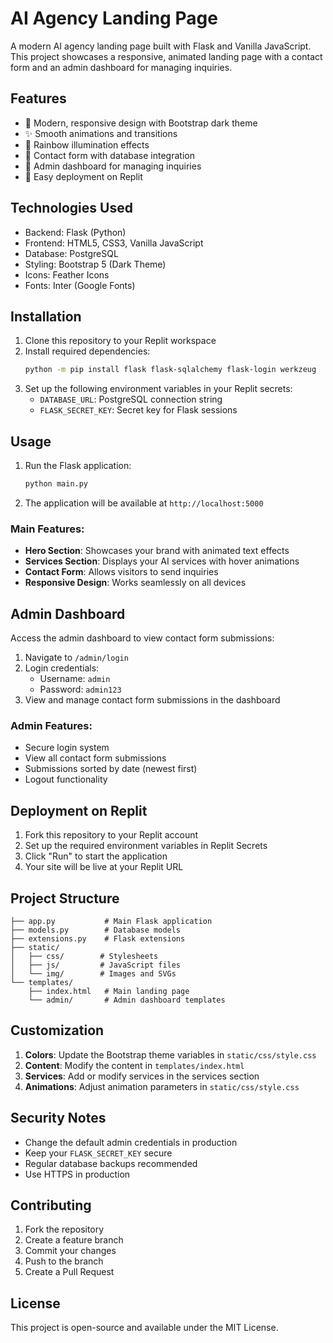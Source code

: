 # AI Agency Landing Page

A modern AI agency landing page built with Flask and Vanilla JavaScript. This project showcases a responsive, animated landing page with a contact form and an admin dashboard for managing inquiries.

## Features

- 🎨 Modern, responsive design with Bootstrap dark theme
- ✨ Smooth animations and transitions
- 🌈 Rainbow illumination effects
- 📝 Contact form with database integration
- 🔐 Admin dashboard for managing inquiries
- 🚀 Easy deployment on Replit

## Technologies Used

- Backend: Flask (Python)
- Frontend: HTML5, CSS3, Vanilla JavaScript
- Database: PostgreSQL
- Styling: Bootstrap 5 (Dark Theme)
- Icons: Feather Icons
- Fonts: Inter (Google Fonts)

## Installation

1. Clone this repository to your Replit workspace
2. Install required dependencies:
   ```bash
   python -m pip install flask flask-sqlalchemy flask-login werkzeug
   ```
3. Set up the following environment variables in your Replit secrets:
   - `DATABASE_URL`: PostgreSQL connection string
   - `FLASK_SECRET_KEY`: Secret key for Flask sessions

## Usage

1. Run the Flask application:
   ```bash
   python main.py
   ```
2. The application will be available at `http://localhost:5000`

### Main Features:
- **Hero Section**: Showcases your brand with animated text effects
- **Services Section**: Displays your AI services with hover animations
- **Contact Form**: Allows visitors to send inquiries
- **Responsive Design**: Works seamlessly on all devices

## Admin Dashboard

Access the admin dashboard to view contact form submissions:

1. Navigate to `/admin/login`
2. Login credentials:
   - Username: `admin`
   - Password: `admin123`
3. View and manage contact form submissions in the dashboard

### Admin Features:
- Secure login system
- View all contact form submissions
- Submissions sorted by date (newest first)
- Logout functionality

## Deployment on Replit

1. Fork this repository to your Replit account
2. Set up the required environment variables in Replit Secrets
3. Click "Run" to start the application
4. Your site will be live at your Replit URL

## Project Structure

```
├── app.py           # Main Flask application
├── models.py        # Database models
├── extensions.py    # Flask extensions
├── static/
│   ├── css/        # Stylesheets
│   ├── js/         # JavaScript files
│   └── img/        # Images and SVGs
└── templates/
    ├── index.html   # Main landing page
    └── admin/       # Admin dashboard templates
```

## Customization

1. **Colors**: Update the Bootstrap theme variables in `static/css/style.css`
2. **Content**: Modify the content in `templates/index.html`
3. **Services**: Add or modify services in the services section
4. **Animations**: Adjust animation parameters in `static/css/style.css`

## Security Notes

- Change the default admin credentials in production
- Keep your `FLASK_SECRET_KEY` secure
- Regular database backups recommended
- Use HTTPS in production

## Contributing

1. Fork the repository
2. Create a feature branch
3. Commit your changes
4. Push to the branch
5. Create a Pull Request

## License

This project is open-source and available under the MIT License.
